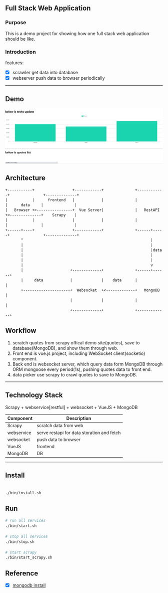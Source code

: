 ## Full Stack Web Application

### Purpose

This is a demo project for showing how one full stack web application should be like.

### Introduction

features:
- [X] scrawler get data into database
- [X] webserver push data to browser periodically 

---

## Demo

![page](snapshot.png)

## Architecture

```
+-----------+                 +------------+              +------------+               +--------------+
|           |      frontend   |            |              |            |      data     |              |
|   Browser +<----------------+  Vue Server|              |   RestAPI  +<--------------+    Scrapy    |
|           |                 |            |              |            |               |              |
+------+----+                 +------------+              +------+-----+               +--------------+
       ^                                                         |
       |                                                         |
       |                                                         |data
       |                                                         |
       |                                                         |
       |                                                         v
       |                     +-------------+              +------+------+
       |     data            |             |    data      |             |
       +---------------------+  Websocket  +<-------------+   MongoDB   |
                             |             |              |             |
                             +-------------+              +-------------+

```

## Workflow

1. scratch quotes from scrapy offical demo site(quotes), save to database(MongoDB), and show them through web.
2. Front end is vue.js project, including WebSocket client(socketio) component.
3. Back end is websocket server, which query data form MongoDB through ORM mongoose every period(1s), pushing quotes data to front end.
4. data picker use scrapy to crawl quotes to save to MongoDB.


---

## Technology Stack

Scrapy + webservice[restful] + websocket + VueJS + MongoDB

| Component | Description |
| ----------- | ----------- |
| Scrapy | scratch data from web |
| webservice | serve restapi for data storation and fetch |
| websocket | push data to browser |
|  VueJS | frontend |
| MongoDB | DB |

---

## Install

``` bash

./bin/install.sh

```

## Run

``` bash
# run all services
./bin/start.sh

# stop all services
./bin/stop.sh

# start scrapy
./bin/start_scrapy.sh
```


## Reference
- [x] [mongodb install](https://www.howtoforge.com/tutorial/install-mongodb-on-ubuntu-18.04/)



